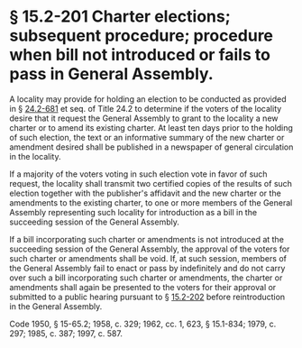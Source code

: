 # § 15.2-201 Charter elections; subsequent procedure; procedure when bill not introduced or fails to pass in General Assembly.

<p>A locality may provide for holding an election to be conducted as provided in § <a href='http://law.lis.virginia.gov/vacode/24.2-681/'>24.2-681</a> et seq. of Title 24.2 to determine if the voters of the locality desire that it request the General Assembly to grant to the locality a new charter or to amend its existing charter. At least ten days prior to the holding of such election, the text or an informative summary of the new charter or amendment desired shall be published in a newspaper of general circulation in the locality.</p><p>If a majority of the voters voting in such election vote in favor of such request, the locality shall transmit two certified copies of the results of such election together with the publisher's affidavit and the new charter or the amendments to the existing charter, to one or more members of the General Assembly representing such locality for introduction as a bill in the succeeding session of the General Assembly.</p><p>If a bill incorporating such charter or amendments is not introduced at the succeeding session of the General Assembly, the approval of the voters for such charter or amendments shall be void. If, at such session, members of the General Assembly fail to enact or pass by indefinitely and do not carry over such a bill incorporating such charter or amendments, the charter or amendments shall again be presented to the voters for their approval or submitted to a public hearing pursuant to § <a href='http://law.lis.virginia.gov/vacode/15.2-202/'>15.2-202</a> before reintroduction in the General Assembly.</p><p>Code 1950, § 15-65.2; 1958, c. 329; 1962, cc. 1, 623, § 15.1-834; 1979, c. 297; 1985, c. 387; 1997, c. 587.</p>